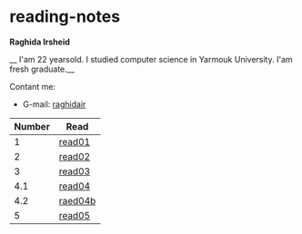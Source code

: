 # reading-notes

__Raghida Irsheid__

__ I'am 22 yearsold. I studied computer science in Yarmouk University. I'am fresh graduate.__


Contant me:
- G-mail: [raghidair](https://mail.google.com/mail/raghidair@gmail.com)



 
 |Number | Read |
 |-------|------|
 | 1     |[read01](read01)|
 | 2     |[read02](read02)|
 | 3     |[read03](read03)|
 | 4.1     |[read04](read04)|
 | 4.2 | [raed04b](read04b)|
 | 5 | [read05](read05) |
